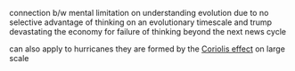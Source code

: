 connection b/w mental limitation on understanding evolution due to no selective advantage of thinking on an evolutionary timescale and trump devastating the economy for failure of thinking beyond the next news cycle

can also apply to hurricanes
they are formed by the [Coriolis effect](https://en.wikipedia.org/wiki/Coriolis_force) on large scale 